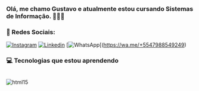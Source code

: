 ### Olá, me chamo Gustavo e atualmente estou cursando Sistemas de Informação. 🧑‍🎓👋

### 🪪 Redes Sociais: 
[![Instagram](https://img.shields.io/badge/Instagram-E4405F?style=for-the-badge&logo=instagram&logoColor=white)](https://instagram.com/gununes_s)
[![Linkedin](https://img.shields.io/badge/LinkedIn-0077B5?style=for-the-badge&logo=linkedin&logoColor=white)](https://www.linkedin.com/in/gustavo-nunes-147b42264/)
[![WhatsApp](https://img.shields.io/badge/WhatsApp-25D366?style=for-the-badge&logo=whatsapp&logoColor=white)[(https://wa.me/+5547988549249)

### 💻 Tecnologias que estou aprendendo
<div style="display: inline_block"><br/>
<img align="center" alt="html15" src="https://img.shields.io/badge/Python-14354C?style=for-the-badge&logo=python&logoColor=white" />
</div>
